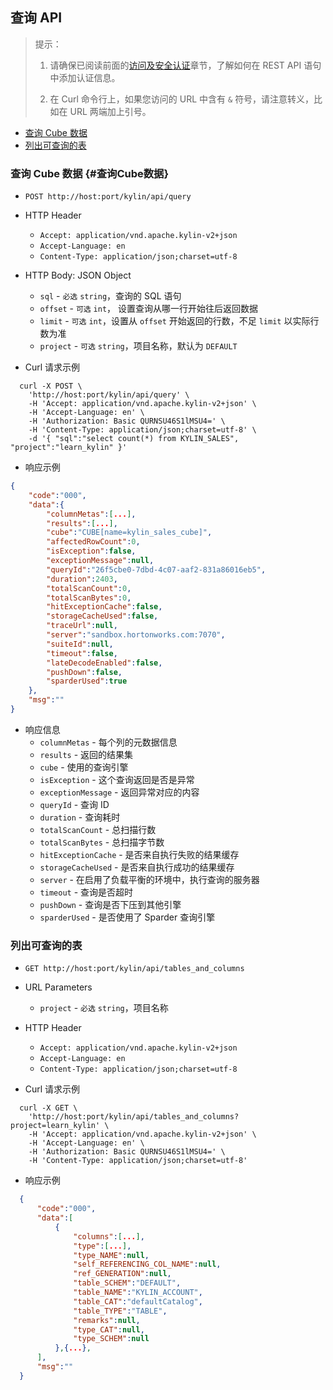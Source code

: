 ## 查询 API

> 提示：
>
> 1. 请确保已阅读前面的[访问及安全认证](authentication.cn.md)章节，了解如何在 REST API 语句中添加认证信息。
>
> 2. 在 Curl 命令行上，如果您访问的 URL 中含有 `&` 符号，请注意转义，比如在 URL 两端加上引号。



* [查询 Cube 数据](#查询Cube数据)
* [列出可查询的表](#列出可查询的表)



### 查询 Cube 数据   {#查询Cube数据}

- `POST http://host:port/kylin/api/query`

- HTTP Header
  - `Accept: application/vnd.apache.kylin-v2+json`
  - `Accept-Language: en`
  - `Content-Type: application/json;charset=utf-8`

- HTTP Body: JSON Object
  - `sql` - `必选` `string`，查询的 SQL 语句
  - `offset` - `可选` `int`， 设置查询从哪一行开始往后返回数据
  - `limit` - `可选` `int`，设置从 `offset` 开始返回的行数，不足 `limit` 以实际行数为准
  - `project` - `可选` `string`，项目名称，默认为 `DEFAULT`

- Curl 请求示例

```shell
  curl -X POST \
    'http://host:port/kylin/api/query' \
    -H 'Accept: application/vnd.apache.kylin-v2+json' \
    -H 'Accept-Language: en' \
    -H 'Authorization: Basic QURNSU46S1lMSU4=' \
    -H 'Content-Type: application/json;charset=utf-8' \
    -d '{ "sql":"select count(*) from KYLIN_SALES", "project":"learn_kylin" }'
```

- 响应示例

```JSON
{
    "code":"000",
    "data":{
        "columnMetas":[...],
        "results":[...],
        "cube":"CUBE[name=kylin_sales_cube]",
        "affectedRowCount":0,
        "isException":false,
        "exceptionMessage":null,
        "queryId":"26f5cbe0-7dbd-4c07-aaf2-831a86016eb5",
        "duration":2403,
        "totalScanCount":0,
        "totalScanBytes":0,
        "hitExceptionCache":false,
        "storageCacheUsed":false,
        "traceUrl":null,
        "server":"sandbox.hortonworks.com:7070",
        "suiteId":null,
        "timeout":false,
        "lateDecodeEnabled":false,
        "pushDown":false,
        "sparderUsed":true
    },
    "msg":""
}
```

- 响应信息
  - `columnMetas` - 每个列的元数据信息
  - `results` - 返回的结果集
  - `cube` - 使用的查询引擎
  - `isException` - 这个查询返回是否是异常
  - `exceptionMessage` - 返回异常对应的内容
  - `queryId` - 查询 ID
  - `duration` - 查询耗时
  - `totalScanCount` - 总扫描行数
  - `totalScanBytes` - 总扫描字节数
  - `hitExceptionCache` - 是否来自执行失败的结果缓存
  - `storageCacheUsed` - 是否来自执行成功的结果缓存
  - `server` - 在启用了负载平衡的环境中，执行查询的服务器
  - `timeout` - 查询是否超时
  - `pushDown` - 查询是否下压到其他引擎
  - `sparderUsed` - 是否使用了 Sparder 查询引擎



### 列出可查询的表

- `GET http://host:port/kylin/api/tables_and_columns`

- URL Parameters 	
  - `project` - `必选` `string`，项目名称

- HTTP Header
  - `Accept: application/vnd.apache.kylin-v2+json`
  - `Accept-Language: en`
  - `Content-Type: application/json;charset=utf-8`

- Curl 请求示例

```shell
  curl -X GET \
    'http://host:port/kylin/api/tables_and_columns?project=learn_kylin' \
    -H 'Accept: application/vnd.apache.kylin-v2+json' \
    -H 'Accept-Language: en' \
    -H 'Authorization: Basic QURNSU46S1lMSU4=' \
    -H 'Content-Type: application/json;charset=utf-8'
```

- 响应示例

```JSON
  {
      "code":"000",
      "data":[
          {
              "columns":[...],
              "type":[...],
              "type_NAME":null,
              "self_REFERENCING_COL_NAME":null,
              "ref_GENERATION":null,
              "table_SCHEM":"DEFAULT",
              "table_NAME":"KYLIN_ACCOUNT",
              "table_CAT":"defaultCatalog",
              "table_TYPE":"TABLE",
              "remarks":null,
              "type_CAT":null,
              "type_SCHEM":null
          },{...},
      ],
      "msg":""
  }
```
